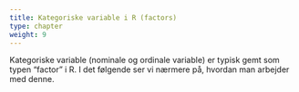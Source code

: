 ```yaml
---
title: Kategoriske variable i R (factors)
type: chapter
weight: 9
---
```

Kategoriske variable (nominale og ordinale variable) er typisk gemt som
typen “factor” i R. I det følgende ser vi nærmere på, hvordan man
arbejder med denne.
